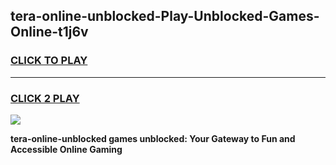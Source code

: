 
## tera-online-unblocked-Play-Unblocked-Games-Online-t1j6v
<h3>
<a href="https://premium76.site?title=tera-online-unblocked&ref=25A">CLICK TO PLAY</a></h3>
<hr>

<h3>
<a href="https://premium76.site?title=tera-online-unblocked&ref=25A">CLICK 2 PLAY</a>
  
</h3>

<a href="https://premium76.site?title=tera-online-unblocked&ref=25A"><img src="https://clearcache.store/games.png"></a>


**tera-online-unblocked games unblocked: Your Gateway to Fun and Accessible Online Gaming**
